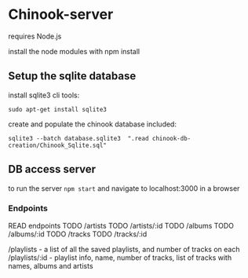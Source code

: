 # Chinook-server

requires Node.js

install the node modules with npm install

## Setup the sqlite database
install sqlite3 cli tools:

`sudo apt-get install sqlite3`

create and populate the chinook database included:

`sqlite3 --batch database.sqlite3  ".read chinook-db-creation/Chinook_Sqlite.sql"`


## DB access server
to run the server `npm start`
and navigate to localhost:3000 in a browser

### Endpoints
  READ endpoints
  TODO          /artists
  TODO          /artists/:id
  TODO          /albums
  TODO          /albums/:id
  TODO          /tracks
  TODO          /tracks/:id

  /playlists - a list of all the saved playlists, and number of tracks on each
  /playlists/:id - playlist info, name, number of tracks, list of tracks with names, albums and artists
